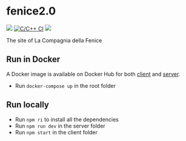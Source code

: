 # fenice2.0
[![](https://img.shields.io/github/license/steeven9/fenice2.0)](/LICENSE)
[![C/C++ CI](https://github.com/steeven9/fenice2.0/actions/workflows/docker-image.yml/badge.svg)](https://github.com/steeven9/fenice2.0/actions/workflows/docker-image.yml)
![](https://img.shields.io/tokei/lines/github/steeven9/fenice2.0)

The site of La Compagnia della Fenice


## Run in Docker
A Docker image is available on Docker Hub for both 
[client](https://hub.docker.com/steeven9/fenice2.0-client)
and [server](https://hub.docker.com/steeven9/fenice2.0-server).

* Run `docker-compose up` in the root folder


## Run locally
* Run `npm ri` to install all the dependencies
* Run `npm run dev` in the server folder
* Run `npm start` in the client folder
